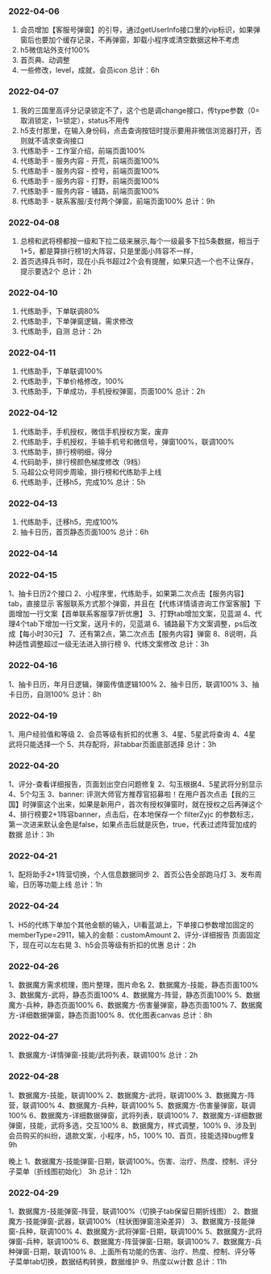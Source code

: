 ### 2022-04-06
1. 会员增加【客服号弹窗】的引导，通过getUserInfo接口里的vip标识，如果弹窗后也要加个缓存记录，不再弹窗，卸载小程序或清空数据这种不考虑
2. h5微信站外支付100%
3. 首页典、动调整
4. 一些修改，level，成就，会员icon
总计：6h

### 2022-04-07
1. 我的三国里高评分记录锁定不了，这个也是调change接口，传type参数（0=取消锁定，1=锁定），status不用传
2. h5支付那里，在输入身份码，点击查询按钮时提示要用非微信浏览器打开，否则就不请求查询接口
3. 代练助手 - 工作室介绍，前端页面100%
4. 代练助手 - 服务内容 - 开荒，前端页面100%
5. 代练助手 - 服务内容 - 控号，前端页面100%
6. 代练助手 - 服务内容 - 打野，前端页面100%
7. 代练助手 - 服务内容 - 铺路，前端页面100%
8. 代练助手 - 联系客服/支付两个弹窗，前端页面100%
总计：9h

### 2022-04-08
1. 总榜和武将榜都按一级和下拉二级来展示,每个一级最多下拉5条数据，相当于 1+5，都是算排行榜1的大阵容，只是里面小阵容不一样，
2. 首页选择兵书时，现在小兵书超过2个会有提醒，如果只选一个也不让保存，提示要选2个
总计：2h

### 2022-04-10
1. 代练助手，下单联调80%
2. 代练助手，下单弹窗逻辑，需求修改
3. 代练助手，自测
总计：2h

### 2022-04-11
1. 代练助手，下单联调100%
2. 代练助手，下单价格修改，100%
3. 代练助手，下单成功，手机授权弹窗，页面100%
总计：2h

### 2022-04-12
1. 代练助手，手机授权，微信手机授权方案，废弃
2. 代练助手，手机授权，手输手机号和微信号，弹窗100%，联调100%
3. 代练助手，排行榜明细，得分
4. 代码助手，排行榜颜色梯度修改（9档）
5. 马超公众号同步周瑜，排行榜和代练助手上线
6. 代练助手，迁移h5，完成10%
总计：5h

### 2022-04-13
1. 代练助手，迁移h5，完成100%
2. 抽卡日历，首页静态页面100%
总计：6h

### 2022-04-14
### 2022-04-15
1、抽卡日历2个接口
2、小程序里，代练助手，如果第二次点击【服务内容】tab，直接显示 客服联系方式那个弹窗，并且在【代练详情请咨询工作室客服】下面增加一行文案【首单联系客服享7折优惠】
3、打野tab增加文案，见蓝湖
4、代理4个tab下增加一行文案，送月卡的，见蓝湖
6、铺路最下方文案调整，ps后改成【每小时30元】
7、还有第2点，第二次点击【服务内容】弹窗
8、8说明，兵种适性调整超过一级无法进入排行榜
9、代练文案修改
总计：3h

### 2022-04-16
1、抽卡日历，年月日逻辑，弹窗传值逻辑100%
2、抽卡日历，联调100%
3、抽卡日历，自测100%
总计：8h

### 2022-04-19
1、用户经验值和等级
2、会员等级有折扣的优惠
3、4星、5星武将查询
4、4星武将只能选择一个
5、共存配将，非tabbar页面底部选择
总计：3h

### 2022-04-20
1、评分-查看详细报告，页面划出空白问题修复
2、勾玉根据4、5星武将分别显示4、5个勾玉
3、banner: 评测大师官方推荐官招募啦！在用户首次点击【我的三国】时弹窗这个出来，如果是新用户，首次有授权弹窗时，就在授权之后再弹这个
4、排行榜要2+1阵容banner，点击后，在本地保存一个 filterZyjc 的参数标志，第一次进来默认金色是false，如果点击后就是灰色，true，代表过滤阵营加成的数据
总计：3h

### 2022-04-21
1、配将助手2+1阵营切换，个人信息数据同步
2、首页公告全部跑马灯
3、发布周瑜，日历等功能上线
总计：1h

### 2022-04-24
1、H5的代练下单加个其他金额的输入，UI看蓝湖上，下单接口参数增加固定的 memberType=2911，输入的金额：customAmount
2、评分-详细报告 页面固定下，现在可以左右晃
3、h5会员等级有折扣的优惠
总计：2h

### 2022-04-26
1、数据魔方需求梳理，图片整理，图片命名
2、数据魔方-技能，静态页面100%
3、数据魔方-武将，静态页面100%
4、数据魔方-阵营，静态页面100%
5、数据魔方-兵种，静态页面100%
6、数据魔方-伤害量弹窗，静态页面100%
7、数据魔方-详细数据弹窗，静态页面100%
8、优化图表canvas
总计：8h

### 2022-04-27
1、数据魔方-详情弹窗-技能/武将列表，联调100%
总计：2h

### 2022-04-28
1、数据魔方-技能，联调100%
2、数据魔方-武将，联调100%
3、数据魔方-阵营，联调100%
4、数据魔方-兵种，联调100%
5、数据魔方-伤害量弹窗，联调100%
6、数据魔方-详细数据弹窗，武将列表，联调100%
7、数据魔方-详细数据弹窗，技能，武将多选，交互100%
8、数据魔方，样式调整，100%
9、涉及到会员购买的纠纷，退款文案，小程序，h5，100%
10、首页，技能选择bug修复
9h

晚上
1、数据魔方-技能弹窗-日期，联调100%。伤害、治疗、热度、控制、评分子菜单（折线图初始化）
3h
总计：12h

### 2022-04-29
1、数据魔方-技能弹窗-阵营，联调100%（切换子tab保留日期折线图）
2、数据魔方-技能弹窗-武器，联调100%（柱状图弹窗渲染差异）
3、数据魔方-技能弹窗-兵种，联调100%
4、数据魔方-武将弹窗-日期，联调100%
5、数据魔方-武将弹窗-兵种，联调100%
6、数据魔方-阵营弹窗-日期，联调100%
7、数据魔方-兵种弹窗-日期，联调100%
8、上面所有功能的伤害、治疗、热度、控制、评分等子菜单tab切换，数据结构转换，数据维护
9、热度以w计数
总计：11h